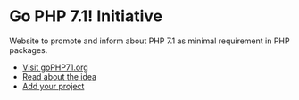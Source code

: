 # Go PHP 7.1! Initiative

Website to promote and inform about PHP 7.1 as minimal requirement in PHP packages.

- [Visit goPHP71.org](https://gophp71.org/)
- [Read about the idea](https://www.tomasvotruba.cz/blog/2017/06/05/go-php-71/)
- [Add your project](https://github.com/TomasVotruba/gophp71.org/edit/master/_data/projects.yaml)
